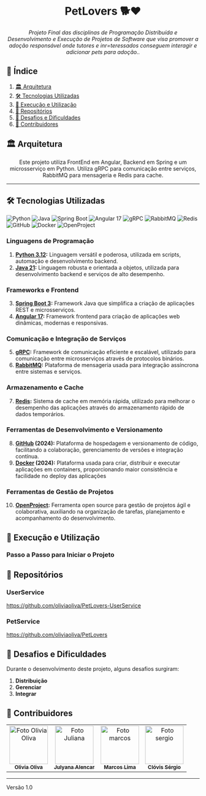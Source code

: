 <h1 align="center" style="font-weight: bold;">PetLovers 🐕❤️</h1>

<p align="center"><i>Projeto Final das disciplinas de Programação Distribuída e Desenvolvimento e Execução de Projetos de Software que visa promover a adoção responsável onde tutores e inr=teressados conseguem interagir e adicionar pets para adoção..</i></p>

## 📖 Índice

1. [🏛️ Arquitetura](#-arquitetura)
2. [🛠️ Tecnologias Utilizadas](#-tecnologias-utilizadas)
3. [🚀 Execução e Utilização](#-execução-e-utilização)
4. [🧱 Repositórios](#-repositórios)
5. [🚧 Desafios e Dificuldades](#-desafios-e-dificuldades)
6. [👥 Contribuidores](#-contribuidores)

## 🏛️ Arquitetura

<p align="center">Este projeto utiliza FrontEnd em Angular, Backend em Spring e um microsserviço em Python. Utiliza gRPC para comunicação entre serviços, RabbitMQ para mensageria e Redis para cache.</p>


---

## 🛠️ Tecnologias Utilizadas

![Python](https://img.shields.io/badge/Python-3776AB?style=for-the-badge&logo=python&logoColor=white)
![Java](https://img.shields.io/badge/Java-007396?style=for-the-badge&logo=oracle&logoColor=white)
![Spring Boot](https://img.shields.io/badge/Spring_Boot-6DB33F?style=for-the-badge&logo=springboot&logoColor=white)
![Angular 17](https://img.shields.io/badge/Angular_17-DD0031?style=for-the-badge&logo=angular&logoColor=white)
![gRPC](https://img.shields.io/badge/gRPC-4285F4?style=for-the-badge&logo=grpc&logoColor=white)
![RabbitMQ](https://img.shields.io/badge/RabbitMQ-FF6600?style=for-the-badge&logo=rabbitmq&logoColor=white)
![Redis](https://img.shields.io/badge/Redis-DC382D?style=for-the-badge&logo=redis&logoColor=white)
![GitHub](https://img.shields.io/badge/GitHub-181717?style=for-the-badge&logo=github&logoColor=white)
![Docker](https://img.shields.io/badge/Docker-2496ED?style=for-the-badge&logo=docker&logoColor=white)
![OpenProject](https://img.shields.io/badge/OpenProject-0770B7?style=for-the-badge&logo=openproject&logoColor=white)


### Linguagens de Programação

1. **[Python 3.12](https://www.python.org/downloads/release/python-3120/):** Linguagem versátil e poderosa, utilizada em scripts, automação e desenvolvimento backend.
2. **[Java 21](https://www.oracle.com/java/technologies/javase/jdk21-archive-downloads.html):** Linguagem robusta e orientada a objetos, utilizada para desenvolvimento backend e serviços de alto desempenho.

### Frameworks e Frontend

3. **[Spring Boot 3](https://spring.io/projects/spring-boot):** Framework Java que simplifica a criação de aplicações REST e microsserviços.
4. **[Angular 17](https://angular.io/):** Framework frontend para criação de aplicações web dinâmicas, modernas e responsivas.

### Comunicação e Integração de Serviços

5. **[gRPC](https://grpc.io/):** Framework de comunicação eficiente e escalável, utilizado para comunicação entre microsserviços através de protocolos binários.
6. **[RabbitMQ](https://www.rabbitmq.com/):** Plataforma de mensageria usada para integração assíncrona entre sistemas e serviços.

### Armazenamento e Cache

7. **[Redis](https://redis.io/):** Sistema de cache em memória rápida, utilizado para melhorar o desempenho das aplicações através do armazenamento rápido de dados temporários.

### Ferramentas de Desenvolvimento e Versionamento

8. **[GitHub](https://github.com/) (2024):** Plataforma de hospedagem e versionamento de código, facilitando a colaboração, gerenciamento de versões e integração contínua.
9. **[Docker](https://www.docker.com/) (2024):** Plataforma usada para criar, distribuir e executar aplicações em containers, proporcionando maior consistência e facilidade no deploy das aplicações

### Ferramentas de Gestão de Projetos

10. **[OpenProject](https://www.openproject.org/):** Ferramenta open source para gestão de projetos ágil e colaborativa, auxiliando na organização de tarefas, planejamento e acompanhamento do desenvolvimento.



## 🚀 Execução e Utilização

### Passo a Passo para Iniciar o Projeto


## 🧱 Repositórios

### UserService
https://github.com/oliviaoliva/PetLovers-UserService

### PetService
https://github.com/oliviaoliva/PetLovers

## 🚧 Desafios e Dificuldades

Durante o desenvolvimento deste projeto, alguns desafios surgiram:

1. **Distribuição** 
2. **Gerenciar** 
3. **Integrar** 

## 👥 Contribuidores

<table>
  <tr>
    <td align="center">
      <a href="https://github.com/oliviaoliva" title="GitHub">
        <img src="https://avatars.githubusercontent.com/u/89538707?v=4" width="100px;" alt="Foto Olivia Oliva"/><br>
        <sub>
          <b>Olivia Oliva</b>
        </sub>
      </a>
    </td>
    <td align="center">
      <a href="https://github.com/alencarjulyana" title="GitHub">
        <img src="https://avatars.githubusercontent.com/u/89394255?v=4" width="100px;" alt="Foto Juliana"/><br>
        <sub>
          <b>Julyana Alencar</b>
        </sub>
      </a>
    </td>
    <td align="center">
      <a href="https://github.com/mukslima" title="GitHub">
        <img src="https://avatars.githubusercontent.com/u/54006064?v=4" width="100px;" alt="Foto marcos"/><br>
        <sub>
          <b>Marcos Lima</b>
        </sub>
      </a>
    </td>
    <td align="center">
      <a href="https://github.com/sergioclimajr" title="GitHub">
        <img src="https://avatars.githubusercontent.com/u/87608071?v=4" width="100px;" alt="Foto sergio"/><br>
        <sub>
          <b>Clóvis Sérgio</b>
        </sub>
      </a>
    </td>
  </tr>
</table>

---

Versão 1.0
